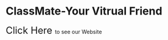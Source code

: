 # ClassMate-Your Vitrual Friend

<p>
  <a href="https://siddharthmaratha.github.io/ClassMate-YourVitrualFriend/" target="_blank" style="text-decoration:none; font-size: 25px;"> Click Here </a> 
  to see our Website
</p>
